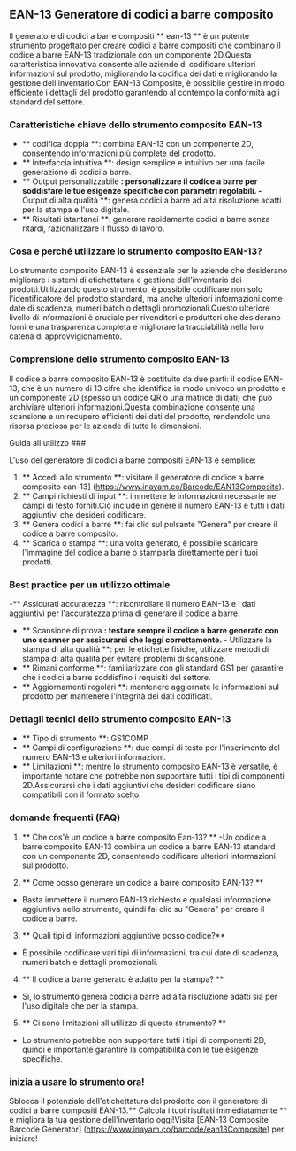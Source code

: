 ## EAN-13 Generatore di codici a barre composito

Il generatore di codici a barre compositi ** ean-13 ** è un potente strumento progettato per creare codici a barre compositi che combinano il codice a barre EAN-13 tradizionale con un componente 2D.Questa caratteristica innovativa consente alle aziende di codificare ulteriori informazioni sul prodotto, migliorando la codifica dei dati e migliorando la gestione dell'inventario.Con EAN-13 Composite, è possibile gestire in modo efficiente i dettagli del prodotto garantendo al contempo la conformità agli standard del settore.

### Caratteristiche chiave dello strumento composito EAN-13

- ** codifica doppia **: combina EAN-13 con un componente 2D, consentendo informazioni più complete del prodotto.
- ** Interfaccia intuitiva **: design semplice e intuitivo per una facile generazione di codici a barre.
- ** Output personalizzabile **: personalizzare il codice a barre per soddisfare le tue esigenze specifiche con parametri regolabili.
-** Output di alta qualità **: genera codici a barre ad alta risoluzione adatti per la stampa e l'uso digitale.
- ** Risultati istantanei **: generare rapidamente codici a barre senza ritardi, razionalizzare il flusso di lavoro.

### Cosa e perché utilizzare lo strumento composito EAN-13?

Lo strumento composito EAN-13 è essenziale per le aziende che desiderano migliorare i sistemi di etichettatura e gestione dell'inventario dei prodotti.Utilizzando questo strumento, è possibile codificare non solo l'identificatore del prodotto standard, ma anche ulteriori informazioni come date di scadenza, numeri batch o dettagli promozionali.Questo ulteriore livello di informazioni è cruciale per rivenditori e produttori che desiderano fornire una trasparenza completa e migliorare la tracciabilità nella loro catena di approvvigionamento.

### Comprensione dello strumento composito EAN-13

Il codice a barre composito EAN-13 è costituito da due parti: il codice EAN-13, che è un numero di 13 cifre che identifica in modo univoco un prodotto e un componente 2D (spesso un codice QR o una matrice di dati) che può archiviare ulteriori informazioni.Questa combinazione consente una scansione e un recupero efficienti dei dati del prodotto, rendendolo una risorsa preziosa per le aziende di tutte le dimensioni.

Guida all'utilizzo ###

L'uso del generatore di codici a barre compositi EAN-13 è semplice:

1. ** Accedi allo strumento **: visitare il generatore di codice a barre composito ean-13] (https://www.inayam.co/Barcode/EAN13Composite).
2. ** Campi richiesti di input **: immettere le informazioni necessarie nei campi di testo forniti.Ciò include in genere il numero EAN-13 e tutti i dati aggiuntivi che desideri codificare.
3. ** Genera codici a barre **: fai clic sul pulsante "Genera" per creare il codice a barre composito.
4. ** Scarica o stampa **: una volta generato, è possibile scaricare l'immagine del codice a barre o stamparla direttamente per i tuoi prodotti.

### Best practice per un utilizzo ottimale

-** Assicurati accuratezza **: ricontrollare il numero EAN-13 e i dati aggiuntivi per l'accuratezza prima di generare il codice a barre.
- ** Scansione di prova **: testare sempre il codice a barre generato con uno scanner per assicurarsi che leggi correttamente.
-** Utilizzare la stampa di alta qualità **: per le etichette fisiche, utilizzare metodi di stampa di alta qualità per evitare problemi di scansione.
- ** Rimani conforme **: familiarizzare con gli standard GS1 per garantire che i codici a barre soddisfino i requisiti del settore.
- ** Aggiornamenti regolari **: mantenere aggiornate le informazioni sul prodotto per mantenere l'integrità dei dati codificati.

### Dettagli tecnici dello strumento composito EAN-13

- ** Tipo di strumento **: GS1COMP
- ** Campi di configurazione **: due campi di testo per l'inserimento del numero EAN-13 e ulteriori informazioni.
- ** Limitazioni **: mentre lo strumento composito EAN-13 è versatile, è importante notare che potrebbe non supportare tutti i tipi di componenti 2D.Assicurarsi che i dati aggiuntivi che desideri codificare siano compatibili con il formato scelto.

### domande frequenti (FAQ)

1. ** Che cos'è un codice a barre composito Ean-13? **
-Un codice a barre composito EAN-13 combina un codice a barre EAN-13 standard con un componente 2D, consentendo codificare ulteriori informazioni sul prodotto.

2. ** Come posso generare un codice a barre composito EAN-13? **
- Basta immettere il numero EAN-13 richiesto e qualsiasi informazione aggiuntiva nello strumento, quindi fai clic su "Genera" per creare il codice a barre.

3. ** Quali tipi di informazioni aggiuntive posso codice?**
- È possibile codificare vari tipi di informazioni, tra cui date di scadenza, numeri batch e dettagli promozionali.

4. ** Il codice a barre generato è adatto per la stampa? **
- Sì, lo strumento genera codici a barre ad alta risoluzione adatti sia per l'uso digitale che per la stampa.

5. ** Ci sono limitazioni all'utilizzo di questo strumento? **
- Lo strumento potrebbe non supportare tutti i tipi di componenti 2D, quindi è importante garantire la compatibilità con le tue esigenze specifiche.

### inizia a usare lo strumento ora!

Sblocca il potenziale dell'etichettatura del prodotto con il generatore di codici a barre compositi EAN-13.** Calcola i tuoi risultati immediatamente ** e migliora la tua gestione dell'inventario oggi!Visita [EAN-13 Composite Barcode Generator] (https://www.inayam.co/barcode/ean13Composite) per iniziare!